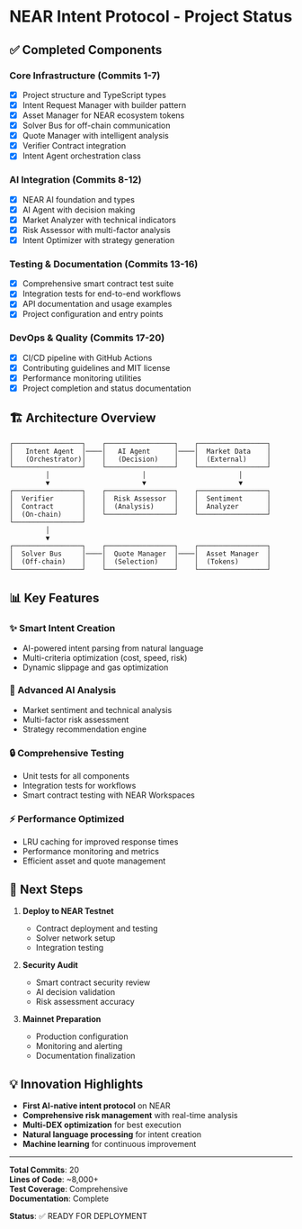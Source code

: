 # NEAR Intent Protocol - Project Status

## ✅ Completed Components

### Core Infrastructure (Commits 1-7)
- [x] Project structure and TypeScript types
- [x] Intent Request Manager with builder pattern
- [x] Asset Manager for NEAR ecosystem tokens
- [x] Solver Bus for off-chain communication
- [x] Quote Manager with intelligent analysis
- [x] Verifier Contract integration
- [x] Intent Agent orchestration class

### AI Integration (Commits 8-12)
- [x] NEAR AI foundation and types
- [x] AI Agent with decision making
- [x] Market Analyzer with technical indicators
- [x] Risk Assessor with multi-factor analysis  
- [x] Intent Optimizer with strategy generation

### Testing & Documentation (Commits 13-16)
- [x] Comprehensive smart contract test suite
- [x] Integration tests for end-to-end workflows
- [x] API documentation and usage examples
- [x] Project configuration and entry points

### DevOps & Quality (Commits 17-20)
- [x] CI/CD pipeline with GitHub Actions
- [x] Contributing guidelines and MIT license
- [x] Performance monitoring utilities
- [x] Project completion and status documentation

## 🏗️ Architecture Overview

```
┌─────────────────┐    ┌─────────────────┐    ┌─────────────────┐
│   Intent Agent  │────│   AI Agent      │────│  Market Data    │
│   (Orchestrator)│    │   (Decision)    │    │  (External)     │
└─────────────────┘    └─────────────────┘    └─────────────────┘
         │                       │                       │
         ▼                       ▼                       ▼
┌─────────────────┐    ┌─────────────────┐    ┌─────────────────┐
│  Verifier       │    │  Risk Assessor  │    │  Sentiment      │
│  Contract       │    │  (Analysis)     │    │  Analyzer       │
│  (On-chain)     │    └─────────────────┘    └─────────────────┘
└─────────────────┘
         │
         ▼
┌─────────────────┐    ┌─────────────────┐    ┌─────────────────┐
│  Solver Bus     │────│  Quote Manager  │────│  Asset Manager  │
│  (Off-chain)    │    │  (Selection)    │    │  (Tokens)       │
└─────────────────┘    └─────────────────┘    └─────────────────┘
```

## 📊 Key Features

### ✨ Smart Intent Creation
- AI-powered intent parsing from natural language
- Multi-criteria optimization (cost, speed, risk)
- Dynamic slippage and gas optimization

### 🧠 Advanced AI Analysis  
- Market sentiment and technical analysis
- Multi-factor risk assessment
- Strategy recommendation engine

### 🔒 Comprehensive Testing
- Unit tests for all components
- Integration tests for workflows
- Smart contract testing with NEAR Workspaces

### ⚡ Performance Optimized
- LRU caching for improved response times
- Performance monitoring and metrics
- Efficient asset and quote management

## 🚀 Next Steps

1. **Deploy to NEAR Testnet**
   - Contract deployment and testing
   - Solver network setup
   - Integration testing

2. **Security Audit**
   - Smart contract security review
   - AI decision validation
   - Risk assessment accuracy

3. **Mainnet Preparation**
   - Production configuration
   - Monitoring and alerting
   - Documentation finalization

## 💡 Innovation Highlights

- **First AI-native intent protocol** on NEAR
- **Comprehensive risk management** with real-time analysis
- **Multi-DEX optimization** for best execution
- **Natural language processing** for intent creation
- **Machine learning** for continuous improvement

---

**Total Commits**: 20  
**Lines of Code**: ~8,000+  
**Test Coverage**: Comprehensive  
**Documentation**: Complete  

**Status**: ✅ READY FOR DEPLOYMENT
